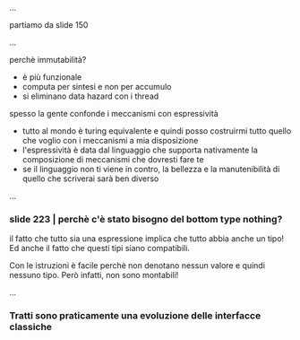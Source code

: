 
... 

partiamo da slide 150

...

perchè immutabilità?
- è più funzionale
- computa per sintesi e non per accumulo
- si eliminano data hazard con i thread

spesso la gente confonde i meccanismi con espressività
- tutto al mondo è turing equivalente e quindi posso costruirmi tutto quello che voglio con i meccanismi a mia disposizione
- l'espressività è data dal linguaggio che supporta nativamente la composizione di meccanismi che dovresti fare te
- se il linguaggio non ti viene in contro, la bellezza e la manutenibilità di quello che scriverai sarà ben diverso

...

### slide 223 | perchè c'è stato bisogno del bottom type nothing?
il fatto che tutto sia una espressione implica che tutto abbia anche un tipo! Ed anche il fatto che questi tipi siano compatibili.

Con le istruzioni è facile perchè non denotano nessun valore e quindi nessuno tipo. Però infatti, non sono montabili! 

...

### Tratti sono praticamente una evoluzione delle interfacce classiche